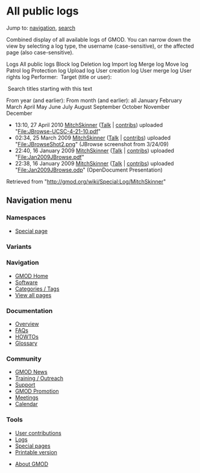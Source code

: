 <div id="mw-page-base" class="noprint">

</div>

<div id="mw-head-base" class="noprint">

</div>

<div id="content" class="mw-body" role="main">

<span id="top"></span>

<div id="mw-js-message" style="display:none;">

</div>



# <span dir="auto">All public logs</span>

<div id="bodyContent">

<div id="contentSub">

</div>

<div id="jump-to-nav" class="mw-jump">

Jump to: [navigation](#mw-navigation), [search](#p-search)

</div>

<div id="mw-content-text">

Combined display of all available logs of GMOD. You can narrow down the
view by selecting a log type, the username (case-sensitive), or the
affected page (also case-sensitive).

Logs All public logs Block log Deletion log Import log Merge log Move
log Patrol log Protection log Upload log User creation log User merge
log User rights log <span style="white-space: nowrap">Performer: </span>
<span style="white-space: nowrap">Target (title or user): </span>

 Search titles starting with this text

From year (and earlier): From month (and earlier): all January February
March April May June July August September October November December

- 13:10, 27 April 2010
  <a href="/wiki/User:MitchSkinner" class="mw-userlink"
  title="User:MitchSkinner">MitchSkinner</a>
  <span class="mw-usertoollinks">(<a
  href="/mediawiki/index.php?title=User_talk:MitchSkinner&amp;action=edit&amp;redlink=1"
  class="new"
  title="User talk:MitchSkinner (page does not exist)">Talk</a> \|
  [contribs](/wiki/Special:Contributions/MitchSkinner "Special:Contributions/MitchSkinner"))</span>
  uploaded
  "[File:JBrowse-UCSC-4-21-10.pdf](/wiki/File:JBrowse-UCSC-4-21-10.pdf "File:JBrowse-UCSC-4-21-10.pdf")"
- 02:34, 25 March 2009
  <a href="/wiki/User:MitchSkinner" class="mw-userlink"
  title="User:MitchSkinner">MitchSkinner</a>
  <span class="mw-usertoollinks">(<a
  href="/mediawiki/index.php?title=User_talk:MitchSkinner&amp;action=edit&amp;redlink=1"
  class="new"
  title="User talk:MitchSkinner (page does not exist)">Talk</a> \|
  [contribs](/wiki/Special:Contributions/MitchSkinner "Special:Contributions/MitchSkinner"))</span>
  uploaded
  "[File:JBrowseShot2.png](/wiki/File:JBrowseShot2.png "File:JBrowseShot2.png")"
  <span class="comment">(JBrowse screenshot from 3/24/09)</span>
- 22:40, 16 January 2009
  <a href="/wiki/User:MitchSkinner" class="mw-userlink"
  title="User:MitchSkinner">MitchSkinner</a>
  <span class="mw-usertoollinks">(<a
  href="/mediawiki/index.php?title=User_talk:MitchSkinner&amp;action=edit&amp;redlink=1"
  class="new"
  title="User talk:MitchSkinner (page does not exist)">Talk</a> \|
  [contribs](/wiki/Special:Contributions/MitchSkinner "Special:Contributions/MitchSkinner"))</span>
  uploaded
  "[File:Jan2009JBrowse.pdf](/wiki/File:Jan2009JBrowse.pdf "File:Jan2009JBrowse.pdf")"
- 22:38, 16 January 2009
  <a href="/wiki/User:MitchSkinner" class="mw-userlink"
  title="User:MitchSkinner">MitchSkinner</a>
  <span class="mw-usertoollinks">(<a
  href="/mediawiki/index.php?title=User_talk:MitchSkinner&amp;action=edit&amp;redlink=1"
  class="new"
  title="User talk:MitchSkinner (page does not exist)">Talk</a> \|
  [contribs](/wiki/Special:Contributions/MitchSkinner "Special:Contributions/MitchSkinner"))</span>
  uploaded
  "[File:Jan2009JBrowse.odp](/wiki/File:Jan2009JBrowse.odp "File:Jan2009JBrowse.odp")"
  <span class="comment">(OpenDocument Presentation)</span>

</div>

<div class="printfooter">

Retrieved from "<http://gmod.org/wiki/Special:Log/MitchSkinner>"

</div>

<div id="catlinks" class="catlinks catlinks-allhidden">

</div>

<div class="visualClear">

</div>

</div>

</div>

<div id="mw-navigation">

## Navigation menu

<div id="mw-head">



<div id="left-navigation">

<div id="p-namespaces" class="vectorTabs" role="navigation"
aria-labelledby="p-namespaces-label">

### Namespaces

- <span id="ca-nstab-special">[Special
  page](/wiki/Special:Log/MitchSkinner "This is a special page, you cannot edit the page itself")</span>

</div>

<div id="p-variants" class="vectorMenu emptyPortlet" role="navigation"
aria-labelledby="p-variants-label">

### 

### Variants[](#)

<div class="menu">

</div>

</div>

</div>





</div>



</div>

</div>

</div>

<div id="mw-panel">

<div id="p-logo" role="banner">

<a href="/wiki/Main_Page"
style="background-image: url(http://gmod.org/images/GMOD-cogs.png);"
title="Visit the main page"></a>

</div>

<div id="p-Navigation" class="portal" role="navigation"
aria-labelledby="p-Navigation-label">

### Navigation

<div class="body">

- <span id="n-GMOD-Home">[GMOD Home](/wiki/Main_Page)</span>
- <span id="n-Software">[Software](/wiki/GMOD_Components)</span>
- <span id="n-Categories-.2F-Tags">[Categories /
  Tags](/wiki/Categories)</span>
- <span id="n-View-all-pages">[View all
  pages](/wiki/Special:AllPages)</span>

</div>

</div>

<div id="p-Documentation" class="portal" role="navigation"
aria-labelledby="p-Documentation-label">

### Documentation

<div class="body">

- <span id="n-Overview">[Overview](/wiki/Overview)</span>
- <span id="n-FAQs">[FAQs](/wiki/Category:FAQ)</span>
- <span id="n-HOWTOs">[HOWTOs](/wiki/Category:HOWTO)</span>
- <span id="n-Glossary">[Glossary](/wiki/Glossary)</span>

</div>

</div>

<div id="p-Community" class="portal" role="navigation"
aria-labelledby="p-Community-label">

### Community

<div class="body">

- <span id="n-GMOD-News">[GMOD News](/wiki/GMOD_News)</span>
- <span id="n-Training-.2F-Outreach">[Training /
  Outreach](/wiki/Training_and_Outreach)</span>
- <span id="n-Support">[Support](/wiki/Support)</span>
- <span id="n-GMOD-Promotion">[GMOD
  Promotion](/wiki/GMOD_Promotion)</span>
- <span id="n-Meetings">[Meetings](/wiki/Meetings)</span>
- <span id="n-Calendar">[Calendar](/wiki/Calendar)</span>

</div>

</div>

<div id="p-tb" class="portal" role="navigation"
aria-labelledby="p-tb-label">

### Tools

<div class="body">

- <span id="t-contributions">[User
  contributions](/wiki/Special:Contributions/MitchSkinner "A list of contributions of this user")</span>
- <span id="t-log">[Logs](/wiki/Special:Log/MitchSkinner)</span>
- <span id="t-specialpages"><a href="/wiki/Special:SpecialPages" accesskey="q"
  title="A list of all special pages [q]">Special pages</a></span>
- <span id="t-print"><a
  href="/mediawiki/index.php?title=Special:Log/MitchSkinner&amp;printable=yes"
  rel="alternate" accesskey="p"
  title="Printable version of this page [p]">Printable version</a></span>

</div>

</div>

</div>

</div>

<div id="footer" role="contentinfo">

- <span id="footer-places-about">[About
  GMOD](/wiki/GMOD:About "GMOD:About")</span>

<!-- -->






</div>
